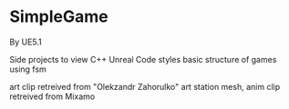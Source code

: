 # SimpleGame
By UE5.1

Side projects to view C++ Unreal Code styles
basic structure of games using fsm

art clip retreived from "Olekzandr Zahorulko" art station
mesh, anim clip retreived from Mixamo

